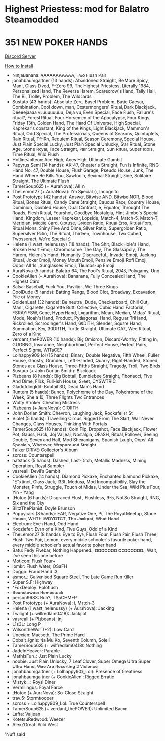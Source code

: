 # Highest Priestess: mod for Balatro Steamodded

# 351 NEW POKER HANDS

[Discord Server](https://discord.gg/XbfZc48t8B)

[How to Install](https://github.com/Steamodded/smods?tab=readme-ov-file#how-to-install-a-mod)

- NinjaBanana: AAAAAAAAAAA, Two Flush Pair
- jonahbaumgartner (13 hands): Abandoned Straight, Be More Spicy, Man!, Class Dived, F-Zero 99, The Highest Priestess, Literally 1984, Personalized Hand, The Reverse Harem, Scarecrow's Hand, Tally Hall, The Bi, Trolley Problem, The Wildcards
- Sustato (43 hands): Absolute Zero, Basel Problem, Basic Caesar, Combination, Cool down, man, Costermongers' Ritual, Dark Blackjack, Deeeejaaaa vuuuuuuuuu, Deja vu, Even Special, Face Flush, Failure's ritual?, Forest Ritual, Four Horsemen of the Apocalypse, Four Kings, Friday 13th, Golden Hand, The Hand Of Universe, High Special, Kaprekar's constant, King of the Kings, Light Blackjack, Mammon's Ritual, Odd Special, The Professionals, Queens of Seasons, Quintuplets, Rain Ritual, TfHRn, Requiem Ritual, Season Ceremony, Special House, Just Plain Special Lucky, Just Plain Special Unlucky, Star Ritual, Stone Age, Stone Royal, Face Straight, Pair Straight, Sun Ritual, Super Idols, Time Ritual, Wild Flush
- HotlineJolteon: Ace High, Aces High, Ultimate Gambit
- Papyrus Semi (14 hands): AK-47, Cheater's Straight, Fun Is Infinite, RNG Hand No. 47, Double House, Flush Garage, Pseudo House, Junk, The Hand Where He Kills You, Sawtooth, Seximal Straight, Sine, Solitaire Straight, The Ultimate Flush
- TamerSoup625 (+ AuraNova): All In
- TheLemon27 (+ AuraNova): I'm Special :), Incognito
- Post Prototype (42 hands): Answer, Bitwise AND, Bitwise NOR, Blood Ritual, Bones Ritual, Candy Cane Straight, Caucus Race, Country House, Dominion, Doubled House, Dual Contrast, e, Equator, Throught The Roads, Flesh Ritual, Fourshot, Goodbye Nostalgia, Hint, Jimbo's Special Hand, Kingdom, Lesser Kaprekar, Lopside, Match-4, Match-5, Match-T, Meridian, Middle Card, Obtuse, Golden Ratio, Ritual Eros, Ritual Fors, Ritual Mons, Shiny Five And Dime, Silver Ratio, Supergolden Ratio, Supersilver Ratio, The Ritual, Thirteen, Townhouse, Two Cubed, Twosseract, We're Special :)
- Helena (i_want_helenussy) (18 hands): The Shit, Black Hole's Hand, Broken Heart Emoji, Chromosome, The Gay, The Glassopoly, The Harem, Helena's Hand, Humanity. Disgraceful., Invader Emoji, Jacking Ritual, Joker Emoji, Money Mouth Emoji, Pensive Emoji, Rofl Emoji, Oops! All 1s., Sunglasses Emoji, Thumbs-up Emoji
- AuraNova (5 hands): Balatro 64, The Fool's Ritual, 2048, Polygamy, Uno
- CookieAlien (+ AuraNova): Bananana, Fully Concealed Hand, The Highest Card
- Salsa: Baseball, Fuck You, Pavilion, We Three Kings
- CoolDude (5 hands): Batting Range, Blood Clot, Broadway, Excavation, Pile of Money
- GoldenLeaf (32 hands): Be neutral, Dude, Checkerboard, Chill Out, Man!, Cigarette, Cigarette Butt, Collective, Cubic Hand, Factorial, FSRAYIFSW, Gene, HyperHand, Logarithm, Mean, Median, Midas' Ritual, Mode, Noah's Hand, Product, Pythagoras' Hand, Regular TriHand, Rickrolled, Schrodinger's Hand, 60DITH, Slender, Square Hand, Summation, Key, 30DRTH, Turtle Straight, Ultimate OAK, Wee Ritual, Zero of a Kind
- verdant_thePOWER (10 hands): Big Omicron, Discard-Worthy, Fitting In, GUGBNG, Insurance, Neighborhood, Perfect House, Perfect Pairs, Perfect Sigma, WITaCE?
- Lolhappy909_lol (15 hands): Binary, Double Negative, Fifth Wheel, Fuller House, Ghostly, Grandeur, Left-Handed, Quarry, Right-Handed, Stoned, Stones at a Glass House, Three-Fifths Straight, Tragedy, Troll, Two Birds
- Sustato (+ John Dorian Smith): Blackjack
- Plzbeans (8 hands): Big Bobtail, Bumblebee Straight, Fibonacci, Five And Dime, Flick, Full-ish House, Skeet, CYSWTRIC
- Gladofdingldill: Bobtail 3D, Dead Man's Hand
- Runtem (5 hands): Bunco, Polychrome of the Day, Polychrome of the Week, She a 10, Three Flights Two Entrances
- Wolfy Stroker: Cheating Mistress
- Plzbeans (+ AuraNova): CIOIITH
- John Dorian Smith: Chevron, Laughing Jack, Rockafeller St
- Violet (5 hands): Travelling Circus, Rigged From The Start, War Never Changes, Glass Houses, Thinking With Portals
- TamerSoup625 (18 hands): Coin Flip, Dropshot, Face Blackjack, Flower Pot, Gauss, Hack, Joj Valjeaj, Nostalgia, OFaSH, Ritual, Rollover, Seeing Double, Seven and Half, Mod Shenanigans, Spanish Laugh, Oops! All Specials, Whatever, Wraparound Straight
- Talker DRIVE: Collector's Album
- scross: Counterspell
- hatstack (5 hands): Dashed, Last-Ditch, Metallic Madness, Mining Operation, Royal Sampler
- vasreall: Devil's Gambit
- CookieAlien (14 hands): Diamond Pickaxe, Enchanted Diamond Pickaxe, "E"xtinct, Glass Jack, l33t, Medusa, Mod Incompatibility, Slay the Monster, Pinfu, Struggle, Touch of Midas, Under the Sea, Wild Plus Four, Yin - Yang
- tHotoe (6 hands): Disgraced Flush, Flushless, 9-5, Not So Straight, RNG, Six and the City
- BlitzThePianist: Doyle Brunson
- Poppycars (8 hands): EAR, Negative One, Pi, The Royal Meetup, Stone House, WHTHIIWDYDTGT, The Jackpot, What Hand
- Electrum: Even Hand, Odd Hand
- Kooziefer: Even of a Kind, Five Guys, Odd of a Kind
- TheLemon27 (8 hands): Eye to Eye, Flush Four, Flush Pair, Flush Three, Flush Two Pair, Lemon, every middle schooler's favorite poker hand, every middle schooler's actual favorite poker hand
- Batu: Fedy Fivebar, Nothing Happened., ¤¤¤¤¤¤¤ ¤¤¤¤¤¤¤¤., Wait, I've seen this one before
- Moticon: Flush Four+
- iomkr: Flush Water, OSaFH
- Doggo: Fraud Hand :3
- asmor_: Galvanised Square Steel, The Late Game Run Killer
- Super S.F: Highway
- ^FoxDeploy: Holoflush
- Beanstewoo: Homestuck
- person9683: Huh?, TS5CHMFP
- Post Prototype (+ AuraNova): i, Match-3
- Helena (i_want_helenussy) (+ AuraNova): Jacking
- Twilight (+ wilfredlam0418): Jackpot
- vasreall (+ Plzbeans): jnj
- L1s3L: Long Pi
- WilsontheWolf (+2): Low Card
- Unexian: Macbeth, The Prime Hand
- Cobalt_Ignis: Na Mu Ko, Seventh Column, Soleil
- TamerSoup625 (+ wilfredlam0418): Nothing
- JadeInHeaven: Parable
- MathIsFun_: Just Plain Lucky
- noobie: Just Plain Unlucky, 7 Leaf Clover, Super Omega Ultra Super Ultra Hand, Wee Are Resorting 2 Violence
- jonahbaumgartner (+ Lolhappy909_Lol): Presence of Greatness
- jonahbaumgartner (+ CookieAlien): Rigged Erratic
- Mistyk__: Royal Diner
- Vermilingus: Royal Farce
- tHotoe (+ AuraNova): So-Close Straight
- trav.5: Stormtrooper
- scross + Lolhappy909_Lol: True Counterspell
- TamerSoup625 (+ verdant_thePOWER): Unlimited Bacon
- Lafta: Valjean
- KotetsuRedwood: Weezer
- AlexZGreat: Wild West

'Nuff said
